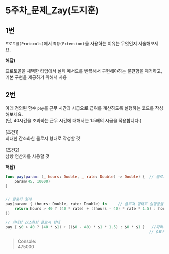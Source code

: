 5주차_문제_Zay(도지훈)
===
1번
---
`프로토콜(Protocols)`에서 `확장(Extension)`을 사용하는 이유는 무엇인지 서술해보세요.


**해답)**

프로토콜을 채택한 타입에서 실제 메서드를 반복해서 구현해야하는 불편함을 제거하고,<br>
기본 구현을 제공하기 위해서 사용
<br>

2번
---
아래 정의된 함수 `pay`를 근무 시간과 시급으로 급여를 계산하도록 실행하는 코드를 작성해보세요.<br>
(단, 40시간을 초과하는 근무 시간에 대해서는 1.5배의 시급을 적용합니다.)
<br><br>
[조건1]<br>최대한 간소화한 클로저 형태로 작성할 것<br><br>
[조건2]<br>삼항 연산자를 사용할 것<br>

**해답)**
```Swift
func pay(param: (_ hours: Double, _ rate: Double) -> Double) {  // 클로저 형태를 파라미터로 가짐
    param(45, 10000)
}


// 클로저 형태
pay(param: { (hours: Double, rate: Double) in     // 클로저 형태로 실행문을 작성
    return hours > 40 ? (40 * rate) + ((hours - 40) * rate * 1.5) : hours * rate // 삼항 연산자를 사용
})

// 최대한 간소화한 클로저 형태
pay { $0 > 40 ? (40 * $1) + (($0 - 40) * $1 * 1.5) : $0 * $1 }   //파라미터, return 키워드 생략
                                                                // $표시 사용, hours는 $0, rate는 $1

```

> Console:<br>
> 475000<br>

<br><br>
